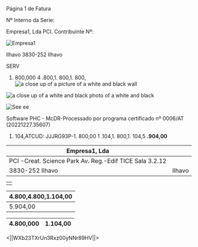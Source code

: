 Página 1 de Fatura

Nº Interno da Serie:

Empresa1, Lda
PCI. Contribuinte Nº:

![Empresa1](outputs\invoice_1_image_1_11.png)

Ilhavo 3830-252 Ilhavo

SERV

1. 800,000 4 .800,1. 800,1. 800,![a close up of a picture of a white and black wall](outputs\invoice_1_image_1_18.png)

![a close up of a white and black photo of a white and black](outputs\invoice_1_image_1_19.png)

![See ee](outputs\invoice_1_image_1_20.png)

Software PHC - McDR-Processado por programa certificado nº 0006/AT (20221227.35607)

1. 104,ATCUD: JJJRG93P-1. 800,00 1 .104,1. 800,1. 104,5 **.904,00**

| Empresa1, Lda | |
|---------------------------------------------------------|--------|
| PCI -Creat. Science Park Av. Reg.-Edif TICE Sala 3.2.12 | |
| 3830-252 Ilhavo | Ilhavo |

| |
|--|
| |

| 4.800,4.800,1.104,00 |
|------------------------------|
| 5.904,00 |

| 4.800,000 | 1.104,00 |
|-----------|----------|

<||WXb23TXrUn3Rxz00yNNr89HV||>
